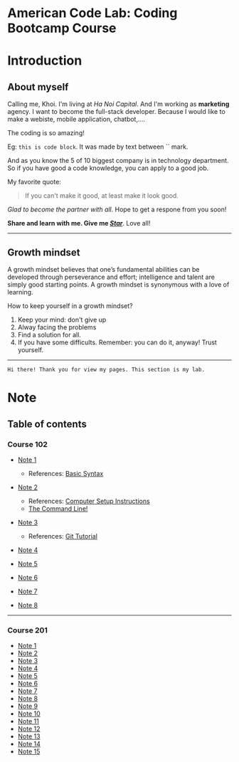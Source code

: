 # American Code Lab: Coding Bootcamp Course
# Introduction

## About myself
Calling me, Khoi. I'm living at *Ha Noi Capital*. And I'm working as **marketing** agency. I want to become the full-stack developer. Because I would like to make a webiste, mobile application, chatbot,.... 

The coding is so amazing!

Eg: `this is code block`. It was made by text between `` mark.  

And as you know the 5 of 10 biggest company is in technology department. So if you have good a code knowledge, you can apply to a good job.

My favorite quote:
> If you can't make it good, at least make it look good.

_Glad to become the partner with all_. Hope to get a respone from you soon! 


**Share and learn with me. Give me _[Star](https://github.com/khoinguyenminh)_**. Love all!

--------------------------------------

## Growth mindset
A growth mindset believes that one’s fundamental abilities can be developed through perseverance and effort; intelligence and talent are simply good starting points. A growth mindset is synonymous with a love of learning.

How to keep yourself in a growth mindset?
1. Keep your mind: don't give up
2. Alway facing the problems
3. Find a solution for all.
4. If you have some difficults. Remember: you can do it, anyway! Trust yourself.

--------------------------------------------------
`Hi there! Thank you for view my pages. This section is my lab.`

# Note

## Table of contents
### Course 102
* [Note 1](/code-102/note-1.md)
    * References: [Basic Syntax](https://www.markdownguide.org/basic-syntax/)

* [Note 2](/code-102/note-2.md)
    * References: [Computer Setup Instructions](https://codefellows.github.io/setup-guide/)
    * [The Command Line!](https://ryanstutorials.net/linuxtutorial/commandline.php)

* [Note 3](/code-102/note-3.md) 
    * References: [Git Tutorial](https://blog.udemy.com/git-tutorial-a-comprehensive-guide/)

* [Note 4](/code-102/note-4.md)
* [Note 5](/code-102/note-5.md)
* [Note 6](/code-102/note-6.md)
* [Note 7](/code-102/note-7.md)
* [Note 8](/code-102/note-8.md)

----------------------------------------------------
### Course 201
* [Note 1](/code-201/note-1.md)
* [Note 2](/code-201/note-2.md)
* [Note 3](/code-201/note-3.md)
* [Note 4](/code-201/note-4.md)
* [Note 5](/code-201/note-5.md)
* [Note 6](/code-201/note-6.md)
* [Note 7](/code-201/note-7.md)
* [Note 8](/code-201/note-8.md)
* [Note 9](/code-201/note-9.md)
* [Note 10](/code-201/note-10.md)
* [Note 11](/code-201/note-11.md)
* [Note 12](/code-201/note-12.md)
* [Note 13](/code-201/note-13.md)
* [Note 14](/code-201/note-14.md)
* [Note 15](/code-201/note-15.md)
